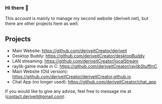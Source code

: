 ### Hi there 👋

This account is mainly to manage my second website (deriveit.net), but there are other projects here as well.

## Projects
- Main Website: https://github.com/deriveitCreator/deriveit
- Desktop Buddy: https://github.com/deriveitCreator/desktopBuddy
- LAN streaming: https://github.com/deriveitCreator/localStream
- raylib game made in C: https://github.com/deriveitCreator/raylibStuffInC
- Main Website (Old version): https://github.com/deriveitCreator/deriveitCreator.github.io
- Chat App (no longer used): https://github.com/deriveitCreator/chat_app

If you would like to give any advise, feel free to message me at (contact.deriveit@gmail.com).
